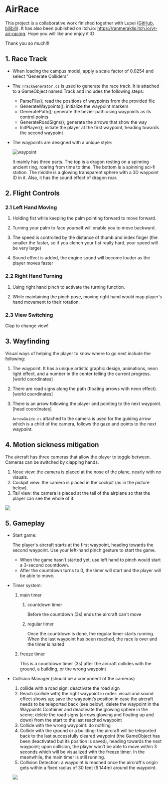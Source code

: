 # AirRace

This project is a collaborative work finished together with Lupei ([GitHub](https://github.com/pei-lu), [bilibili](https://space.bilibili.com/60606254?spm_id_from=333.337.0.0)). It has also been published on itch.io: https://ranmeraklis.itch.io/vr-air-racing. Hope you will like and enjoy it :D

Thank you so much!!!

## 1. Race Track

- When loading the campus model, apply a scale factor of 0.0254 and select “Generate Colliders”

- The `TrackGenerator.cs` is used to generate the race track. It is attached to a GameObject named Track and includes the following steps: 

  - ParseFile(); read the positions of waypoints from the provided file
  - GenerateWaypoints(); initialize the waypoint markers
  - GeneratePath(); generate the bezier path using waypoints as its control points
  - GenerateRoadSigns(); generate the arrows that show the way
  - InitPlayer(); initiate the player at the first waypoint, heading towards the second waypoint

- The waypoints are designed with a unique style:

  ![waypoint](waypoint.gif)

  It mainly has three parts. The top is a dragon resting on a spinning ancient ring, roaring from time to time. The bottom is a spinning sci-fi station. The middle is a glowing transparent sphere with a 3D waypoint ID in it. Also, it has the sound effect of dragon roar.

## 2. Flight Controls

### 2.1 Left Hand Moving 

1. Holding fist while keeping the palm pointing forward to move forward.

2. Turning your palm to face yourself will enable you to move backward.

3. The speed is controlled by the distance of thumb and index finger (the smaller the faster, so if you clench your fist really hard, your speed will be very large)

4. Sound effect is added, the engine sound will become louder as the player moves faster

### 2.2 Right Hand Turning

1. Using right hand pinch to activate the turning function.

2. While maintaining the pinch pose, moving right hand would map player's hand movement to their rotation.

### 2.3 View Switching

Clap to change view!

## 3. Wayfinding 

Visual ways of helping the player to know where to go next include the following:

1. The waypoint. It has a unique artistic graphic design, animations, neon light effect, and a number in the center telling the current progress. [world coordinates]

2. There are road signs along the path (floating arrows with neon effect). [world coordinates]

3. There is an arrow following the player and pointing to the next waypoint. [head coordinates]

   `ArrowGuide.cs` attached to the camera is used for the guiding arrow which is a child of the camera, follows the gaze and points to the next waypoint.

## 4. Motion sickness mitigation

The aircraft has three cameras that allow the player to toggle between. Cameras can be switched by clapping hands.

1. Nose view: the camera is placed at the nose of the plane, nearly with no visuals.
2. Cockpit view: the camera is placed in the cockpit (as in the picture below).
3. Tail view: the camera is placed at the tail of the airplane so that the player can see the whole of it.

![](https://i.imgur.com/mis5Jwz.png)

## 5. Gameplay
- Start game:
  
  The player's aircraft starts at the first waypoint, heading towards the second waypoint. Use your left-hand pinch gesture to start the game.
  
  - When the game hasn’t started yet, use left hand to pinch would start a 3-second countdown.
  - After the countdown turns to 0, the timer will start and the player will be able to move.
  
- Timer system:
  
  1. main timer
  
     1. countdown timer
  
        Before the countdown (3s) ends the aircraft can't move
  
     2. regular timer
  
        Once the countdown is done, the regular timer starts running. When the last waypoint has been reached, the race is over and the timer is halted
  
  2. freeze timer
  
     This is a countdown timer (3s) after the aircraft collides with the ground, a building, or the wrong waypoint
  
- Collision Manager (should be a component of the cameras)
  
  1. collide with a road sign: deactivate the road sign
  2. Reach (collide with) the right waypoint in order: visual and sound effect shows up; save the waypoint’s position in case the aircraft needs to be teleported back (see below); delete the waypoint in the Waypoints Container and deactivate the glowing sphere in the scene; delete the road signs (arrows glowing and floating up and down) from the start to the last reached waypoint
  3. Collide with the wrong waypoint: do nothing
  4. Collide with the ground or a building: the aircraft will be teleported back to the last successfully cleared waypoint (the GameObject has been deactivated but its position is saved), heading towards the next waypoint; upon collision, the player won’t be able to move within 3 seconds which will be visualized with the freeze timer. In the meanwhile, the main timer is still running.
  5. Collision Detection: a waypoint is reached once the aircraft's origin gets within a fixed radius of 30 feet (9.144m) around the waypoint.
  
  ![](https://i.imgur.com/MeqBja5.png)
  

